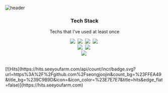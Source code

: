 ![header](https://capsule-render.vercel.app/api?type=slice&color=gradient&section=header&text=SeongjooJin&fontSize=70&animation=twinkling)
<h3 align="center">Tech Stack</h3>
<p align="center"> Techs that I've used at least once </p>
<p align="center">
  <img src="https://img.shields.io/badge/HTML-E34F26?style=flat-square&logo=html5&logoColor=white"/></a>&nbsp
  <img src="https://img.shields.io/badge/css-1572B6?style=flat-square&logo=css3&logoColor=white"/></a>&nbsp
  <img src="https://img.shields.io/badge/Javascript-ffb13b?style=flat-square&logo=javascript&logoColor=white"/></a>&nbsp
  <img src="https://img.shields.io/badge/Typescript-61DAFB?style=flat-square&logo=react&logoColor=white"/></a>&nbsp
  <br>
  <img src="https://img.shields.io/badge/React-61DAFB?style=flat-square&logo=react&logoColor=white"/></a>&nbsp
  <img src="https://img.shields.io/badge/Vue.js-4FC08D?style=flat-square&logo=vue-dot-js&logoColor=white"/></a>&nbsp
  <br>
  <img src="https://img.shields.io/badge/Visual Studio Code-007ACC?style=flat-square&logo=visualstudiocode&logoColor=white"/></a>&nbsp
</p>
<br>
[![Hits](https://hits.seeyoufarm.com/api/count/incr/badge.svg?url=https%3A%2F%2Fgithub.com%2Fseongjoojin&count_bg=%23FFEA49&title_bg=%239C9B9D&icon=&icon_color=%23E7E7E7&title=hits&edge_flat=false)](https://hits.seeyoufarm.com)

<!--
**seongjoojin/seongjoojin** is a ✨ _special_ ✨ repository because its `README.md` (this file) appears on your GitHub profile.

Here are some ideas to get you started:

- 🔭 I’m currently working on ...
- 🌱 I’m currently learning ...
- 👯 I’m looking to collaborate on ...
- 🤔 I’m looking for help with ...
- 💬 Ask me about ...
- 📫 How to reach me: ...
- 😄 Pronouns: ...
- ⚡ Fun fact: ...
-->
